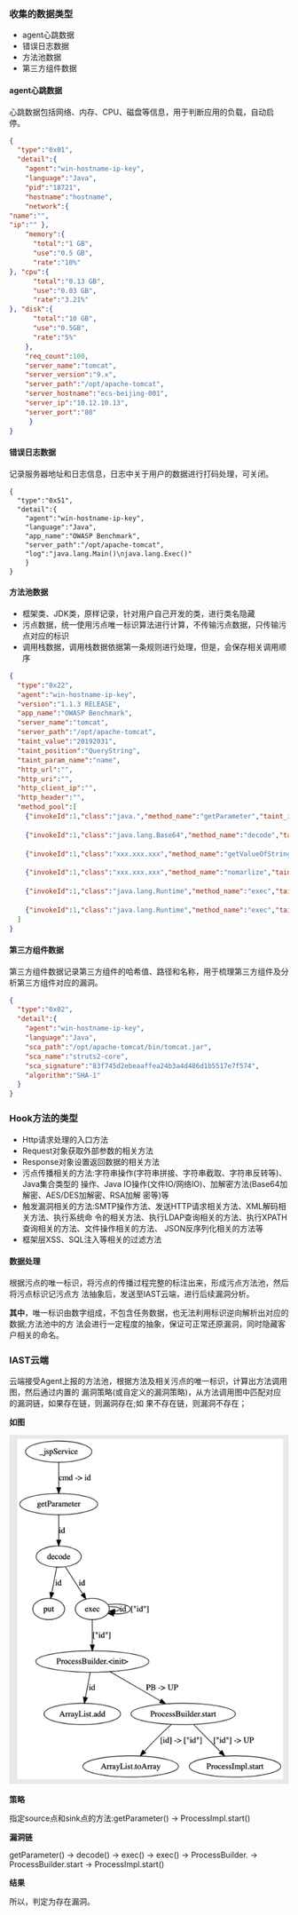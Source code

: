 ### 收集的数据类型

- agent心跳数据
- 错误日志数据
- 方法池数据
- 第三方组件数据

#### **agent**心跳数据

心跳数据包括网络、内存、CPU、磁盘等信息，用于判断应用的负载，自动启停。

```json
{
  "type":"0x01",
  "detail":{
    "agent":"win-hostname-ip-key",
    "language":"Java",
    "pid":"18721",
    "hostname":"hostname",
    "network":{
"name":"",
"ip":"" },
    "memory":{
      "total":"1 GB",
      "use":"0.5 GB",
      "rate":"10%"
}, "cpu":{
      "total":"0.13 GB",
      "use":"0.03 GB",
      "rate":"3.21%"
}, "disk":{
      "total":"10 GB",
      "use":"0.5GB",
      "rate":"5%"
    },
    "req_count":100,
    "server_name":"tomcat",
    "server_version":"9.x",
    "server_path":"/opt/apache-tomcat",
    "server_hostname":"ecs-beijing-001",
    "server_ip":"10.12.10.13",
    "server_port":"80"
     } 
}
```



#### 错误日志数据

记录服务器地址和日志信息，日志中关于用户的数据进行打码处理，可关闭。

```
{
  "type":"0x51",
  "detail":{
    "agent":"win-hostname-ip-key",
    "language":"Java",
    "app_name":"OWASP Benchmark",
    "server_path":"/opt/apache-tomcat",
    "log":"java.lang.Main()\njava.lang.Exec()"
	} 
}
```



#### 方法池数据

- 框架类、JDK类，原样记录，针对用户自己开发的类，进行类名隐藏
- 污点数据，统一使用污点唯一标识算法进行计算，不传输污点数据，只传输污点对应的标识
- 调用栈数据，调用栈数据依据第一条规则进行处理，但是，会保存相关调用顺序

```json
{
  "type":"0x22",
  "agent":"win-hostname-ip-key",
  "version":"1.1.3 RELEASE",
  "app_name":"OWASP Benchmark",
  "server_name":"tomcat",
  "server_path":"/opt/apache-tomcat",
  "taint_value":"20192031",
  "taint_position":"QueryString",
  "taint_param_name":"name",
  "http_url":"",
  "http_uri":"",
  "http_client_ip":"",
  "http_header":"",
  "method_pool":[
    {"invokeId":1,"class":"java.","method_name":"getParameter","taint_in":"name", "taint_out":"20192031", "stack":[]}, 
    
    {"invokeId":1,"class":"java.lang.Base64","method_name":"decode","taint_in":"20192031", "taint_out":"20192032", "stack":[]},
    
    {"invokeId":1,"class":"xxx.xxx.xxx","method_name":"getValueOfString","taint_in":"20192032", "taint_out":"20192033", "stack":[]},
    
    {"invokeId":1,"class":"xxx.xxx.xxx","method_name":"nomarlize","taint_in":"20192033", "taint_out":"20192034", "stack":[]},
    
    {"invokeId":1,"class":"java.lang.Runtime","method_name":"exec","taint_in":"20192034", "taint_out":"20192035", "stack":[]},
    
    {"invokeId":1,"class":"java.lang.Runtime","method_name":"exec","taint_in":"20192035", "taint_out":"20192036", "stack":[]}
  ] 
}
```



#### 第三方组件数据

第三方组件数据记录第三方组件的哈希值、路径和名称，用于梳理第三方组件及分析第三方组件对应的漏洞。

```json
{
  "type":"0x02",
  "detail":{
    "agent":"win-hostname-ip-key",
    "language":"Java",
    "sca_path":"/opt/apache-tomcat/bin/tomcat.jar",
    "sca_name":"struts2-core",
    "sca_signature":"83f745d2ebeaaffea24b3a4d486d1b5517e7f574",
    "algorithm":"SHA-1"
  }
}
```

### **Hook**方法的类型

- Http请求处理的入口方法
- Request对象获取外部参数的相关方法
- Response对象设置返回数据的相关方法
- 污点传播相关的方法:字符串操作(字符串拼接、字符串截取、字符串反转等)、Java集合类型的 操作、Java IO操作(文件IO/网络IO)、加解密方法(Base64加解密、AES/DES加解密、RSA加解 密等)等
- 触发漏洞相关的方法:SMTP操作方法、发送HTTP请求相关方法、XML解码相关方法、执行系统命 令的相关方法、执行LDAP查询相关的方法、执行XPATH查询相关的方法、文件操作相关的方法、 JSON反序列化相关的方法等
- 框架层XSS、SQL注入等相关的过滤方法

#### 数据处理

根据污点的唯一标识，将污点的传播过程完整的标注出来，形成污点方法池，然后将污点标识记污点方 法抽象后，发送至IAST云端，进行后续漏洞分析。

**其中**，唯一标识由数字组成，不包含任务数据，也无法利用标识逆向解析出对应的数据;方法池中的方 法会进行一定程度的抽象，保证可正常还原漏洞，同时隐藏客户相关的命名。

### **IAST**云端

云端接受Agent上报的方法池，根据方法及相关污点的唯一标识，计算出方法调用图，然后通过内置的 漏洞策略(或自定义的漏洞策略)，从方法调用图中匹配对应的漏洞链，如果存在链，则漏洞存在;如 果不存在链，则漏洞不存在；

**如图**

![method_flow_chart](../../doc/assets/features/method_flow_chart.png)

**策略**

指定source点和sink点的方法:getParameter() -> ProcessImpl.start()

**漏洞链**

getParameter() -> decode() -> exec() -> exec() -> ProcessBuilder.<init> -> ProcessBuilder.start -> ProcessImpl.start()

**结果**

所以，判定为存在漏洞。